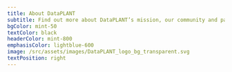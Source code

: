 ```yaml
---
title: About DataPLANT
subtitle: Find out more about DataPLANT’s mission, our community and partner, our governance, task areas and research concept.   
bgColor: mint-50
textColor: black
headerColor: mint-800
emphasisColor: lightblue-600
image: /src/assets/images/DataPLANT_logo_bg_transparent.svg
textPosition: right
---
```


